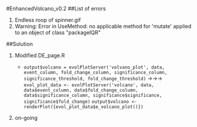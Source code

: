 #EnhancedVolcano_v0.2
##List of errors
1. Endless roop of spinner.gif
2. Warning: Error in UseMethod: no applicable method for 'mutate' applied to an object of class "packageIQR"

##Solution
1. Modified DE_page.R
	- ` output$volcano = evolPlotServer('volvano_plot', data, event_column, fold_change_column, significance_column, significance_threshold, fold_change_threshold)
    `
	→→→
	` evol_plot_data <- evolPlotServer('volcano', data, data$event_column, data$fold_change_column, data$significance_column, significance$significance, significance$fold_change) `
	`output$volcano <- renderPlot({evol_plot_data$e_volcano_plot()})`

2. on-going